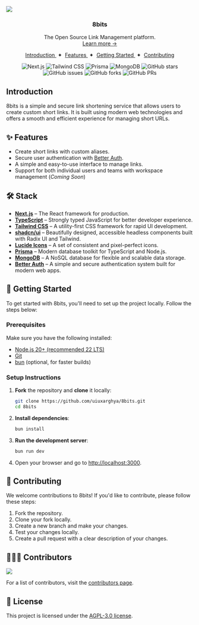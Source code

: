 <a href="https://8bits.vercel.app">
  <img src="https://repository-images.githubusercontent.com/357342595/8f3d45e8-47ab-4e1b-a324-b2f305380f7e">
</a>

<h3 align="center">8bits</h3>

<p align="center">
  The Open Source Link Management platform.
  <br/>
  <a href="https://8bits.vercel.app" target="_blank">Learn more →</a>
</div>

<div align="center">
    <a href="#introduction" target="_blank">
        Introduction
    </a>
    <span>&nbsp;✦&nbsp;</span>
    <a href="#-features" target="_blank">
        Features
    </a>
    <span>&nbsp;✦&nbsp;</span>
    <a href="#-getting-started">
        Getting Started
    </a>
    <span>&nbsp;✦&nbsp;</span>
    <a href="#-contributing">
        Contributing
    </a>
</div>

</p>

<div align="center">

![Next.js](https://img.shields.io/badge/Next.js-000000?logo=nextdotjs&logoColor=fff&style=flat)
![Tailwind CSS](https://img.shields.io/badge/Tailwind_CSS-06B6D4?logo=tailwindcss&logoColor=fff&style=flat)
![Prisma](https://img.shields.io/badge/Prisma-2D3748?logo=prisma&logoColor=fff&style=flat)
![MongoDB](https://img.shields.io/badge/MongoDB-47A248?logo=mongodb&logoColor=fff&style=flat)
![GitHub stars](https://img.shields.io/github/stars/uiuxarghya/8bits?style=flat&logo=github)
![GitHub issues](https://img.shields.io/github/issues/uiuxarghya/8bits?style=flat&logo=github)
![GitHub forks](https://img.shields.io/github/forks/uiuxarghya/8bits?style=flat&logo=github)
![GitHub PRs](https://img.shields.io/github/issues-pr/uiuxarghya/8bits?style=flat&logo=github)

</div>

## Introduction

8bits is a simple and secure link shortening service that allows users to create custom short links. It is built using modern web technologies and offers a smooth and efficient experience for managing short URLs.

## ✨ Features

- Create short links with custom aliases.
- Secure user authentication with [Better Auth](https://better-auth.com).
- A simple and easy-to-use interface to manage links.
- Support for both individual users and teams with workspace management (_Coming Soon_)

## 🛠️ Stack

- [**Next.js**](https://nextjs.org/) – The React framework for production.
- [**TypeScript**](https://www.typescriptlang.org/) – Strongly typed JavaScript for better developer experience.
- [**Tailwind CSS**](https://tailwindcss.com/) – A utility-first CSS framework for rapid UI development.
- [**shadcn/ui**](https://ui.shadcn.com) – Beautifully designed, accessible headless components built with Radix UI and Tailwind.
- [**Lucide Icons**](https://lucide.dev/) – A set of consistent and pixel-perfect icons.
- [**Prisma**](https://www.prisma.io/) – Modern database toolkit for TypeScript and Node.js.
- [**MongoDB**](https://www.mongodb.com/) – A NoSQL database for flexible and scalable data storage.
- [**Better Auth**](https://better-auth.com) – A simple and secure authentication system built for modern web apps.

## 🚀 Getting Started

To get started with 8bits, you'll need to set up the project locally. Follow the steps below:

### Prerequisites

Make sure you have the following installed:

- [Node.js 20+ (recommended 22 LTS)](https://nodejs.org/en/)
- [Git](https://git-scm.com/)
- [bun](https://bun.sh/) (optional, for faster builds)

### Setup Instructions

1. **Fork** the repository and **clone** it locally:

   ```bash
   git clone https://github.com/uiuxarghya/8bits.git
   cd 8bits
   ```

2. **Install dependencies**:

   ```bash
   bun install
   ```

3. **Run the development server**:

   ```bash
   bun run dev
   ```

4. Open your browser and go to [http://localhost:3000](http://localhost:3000).

## 🤝 Contributing

We welcome contributions to 8bits! If you'd like to contribute, please follow these steps:

1. Fork the repository.
2. Clone your fork locally.
3. Create a new branch and make your changes.
4. Test your changes locally.
5. Create a pull request with a clear description of your changes.

## 🧑🏻‍💻 Contributors

<a href="https://github.com/uiuxarghya/8bits/graphs/contributors">
  <img src="https://contrib.rocks/image?repo=uiuxarghya/8bits" />
</a>

For a list of contributors, visit the [contributors page](https://github.com/uiuxarghya/8bits/graphs/contributors).

## 🔑 License

This project is licensed under the [AGPL-3.0 license](https://github.com/uiuxarghya/8bits/blob/main/LICENSE).
